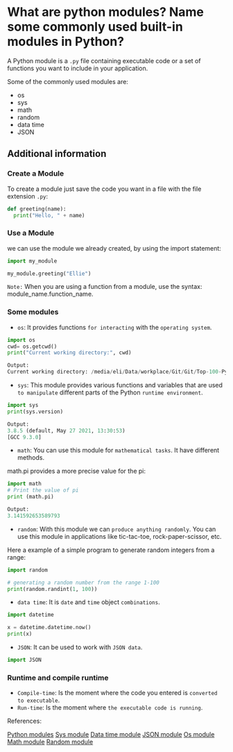 # What are python modules? Name some commonly used built-in modules in Python?

A Python module is a `.py` file containing executable code or a set of functions you want to include in your application.

Some of the commonly used modules are:

* os
* sys
* math
* random
* data time
* JSON

## Additional information

### Create a Module

To create a module just save the code you want in a file with the file extension `.py`:

```python
def greeting(name):
  print("Hello, " + name) 
```

### Use a Module

we can use the module we already created, by using the import statement:

```python
import my_module

my_module.greeting("Ellie")
```

`Note:` When you are using a function from a module, use the syntax: module_name.function_name.

### Some modules

* `os`: It provides functions `for interacting` with the `operating system`.

```python
import os
cwd= os.getcwd()
print("Current working directory:", cwd)

Output:
Current working directory: /media/eli/Data/workplace/Git/Git/Top-100-Python-Interview
```
  
* `sys`: This module  provides various functions and variables that are used `to manipulate` different parts of the Python `runtime environment`.

```python
import sys
print(sys.version)

Output:
3.8.5 (default, May 27 2021, 13:30:53) 
[GCC 9.3.0]
```

* `math`: You can use this module for `mathematical tasks`. It have different methods.

math.pi provides a more precise value for the pi:

```python
import math 
# Print the value of pi 
print (math.pi)

Output:
3.141592653589793
```
  
* `random`: With this module we can `produce anything randomly`.  You can use this module in applications like tic-tac-toe, rock-paper-scissor, etc.

Here a example of a simple program to generate random integers from a range:

```python
import random

# generating a random number from the range 1-100
print(random.randint(1, 100)) 
```

* `data time`: It is `date` and `time` object `combinations`.

```python
import datetime

x = datetime.datetime.now()
print(x) 
```

* `JSON`: It can be used to work with `JSON data`.

```python
import JSON
```

### Runtime and compile runtime

* `Compile-time`: Is the moment where the code you entered is `converted to executable`.
* `Run-time`: Is the moment where `the executable code is running`.

References:

[Python modules](https://www.w3schools.com/python/python_modules.asp)
[Sys module](https://www.geeksforgeeks.org/python-sys-module/)
[Data time module](https://duckduckgo.com/?t=ffab&q=data+time+module+in+python&ia=web)
[JSON module](https://www.w3schools.com/python/python_json.asp)
[Os module](https://www.geeksforgeeks.org/os-module-python-examples/)
[Math module](https://www.w3schools.com/python/module_math.asp)
[Random module](https://www.educba.com/random-module-in-python/)
